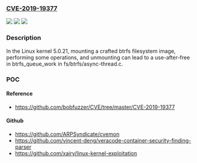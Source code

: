 ### [CVE-2019-19377](https://cve.mitre.org/cgi-bin/cvename.cgi?name=CVE-2019-19377)
![](https://img.shields.io/static/v1?label=Product&message=n%2Fa&color=blue)
![](https://img.shields.io/static/v1?label=Version&message=n%2Fa&color=blue)
![](https://img.shields.io/static/v1?label=Vulnerability&message=n%2Fa&color=brighgreen)

### Description

In the Linux kernel 5.0.21, mounting a crafted btrfs filesystem image, performing some operations, and unmounting can lead to a use-after-free in btrfs_queue_work in fs/btrfs/async-thread.c.

### POC

#### Reference
- https://github.com/bobfuzzer/CVE/tree/master/CVE-2019-19377

#### Github
- https://github.com/ARPSyndicate/cvemon
- https://github.com/vincent-deng/veracode-container-security-finding-parser
- https://github.com/xairy/linux-kernel-exploitation

